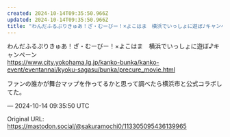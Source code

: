 ```yaml
---
created: 2024-10-14T09:35:50.966Z
updated: 2024-10-14T09:35:50.966Z
title: "わんだふるぷりきゅあ！ざ・むーびー！×よこはま　横浜でいっしょに遊ぼ♪キャンペー[...]"
---
```


<p>わんだふるぷりきゅあ！ざ・むーびー！×よこはま　横浜でいっしょに遊ぼ♪キャンペーン<br /><a href="https://www.city.yokohama.lg.jp/kanko-bunka/kanko-event/eventannai/kyoku-sagasu/bunka/precure_movie.html" target="_blank" rel="nofollow noopener" translate="no"><span class="invisible">https://www.</span><span class="ellipsis">city.yokohama.lg.jp/kanko-bunk</span><span class="invisible">a/kanko-event/eventannai/kyoku-sagasu/bunka/precure_movie.html</span></a></p><p>ファンの誰かが舞台マップを作ってるかと思って調べたら横浜市と公式コラボしてた。</p>

&mdash; 2024-10-14 09:35:50 UTC

Original URL: https://mastodon.social/@sakuramochi0/113305095436139965
